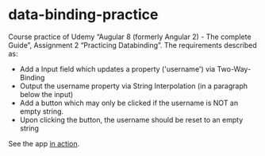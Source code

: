 # data-binding-practice
Course practice of Udemy “Augular 8 (formerly Angular 2) - The complete Guide”, Assignment 2 “Practicing Databinding”. The requirements described as:
- Add a Input field which updates a property ('username') via Two-Way-Binding
- Output the username property via String Interpolation (in a paragraph below the input)
- Add a button which may only be clicked if the username is NOT an empty string.
- Upon clicking the button, the username should be reset to an empty string

See the app [in action](https://data-binding-practice.firebaseapp.com/).

